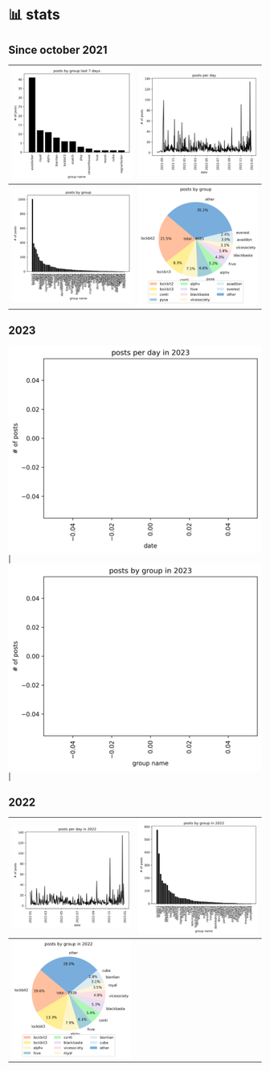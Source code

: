 # 📊 stats


## Since october 2021

| ![](graphs/postsbygroup7days.png) | ![](graphs/postsbyday.png) |
|---|---|
| ![](graphs/postsbygroup.png) | ![](graphs/grouppie.png) |


## 2023

 ![](graphs/postsbyday2023.png) | ![](graphs/postsbygroup2023.png) |

## 2022

| ![](graphs/postsbyday2022.png) | ![](graphs/postsbygroup2022.png) |
|---|---|
| ![](graphs/grouppie2022.png) | | 
